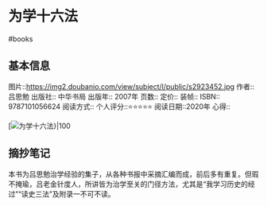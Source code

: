 # 为学十六法
#books 
## 基本信息

图片::https://img2.doubanio.com/view/subject/l/public/s2923452.jpg
作者:: 吕思勉
出版社:: 中华书局
出版年:: 2007年
页数:: 
定价:: 
装帧:: 
ISBN:: 9787101056624
阅读方式::
个人评分::⭐⭐⭐⭐⭐
阅读日期::2020年
心得::

 [![为学十六法}|100](https://img2.doubanio.com/view/subject/l/public/s2923452.jpg )

## 摘抄笔记

本书为吕思勉治学经验的集子，从各种书报中采摘汇编而成，前后多有重复。但瑕不掩瑜，吕老金针度人，所讲皆为治学至关的门径方法，尤其是“我学习历史的经过”“读史三法”及附录一不可不读。
